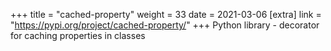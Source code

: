 +++
title = "cached-property"
weight = 33
date = 2021-03-06
[extra]
link = "https://pypi.org/project/cached-property/"
+++
Python library - decorator for caching properties in classes

